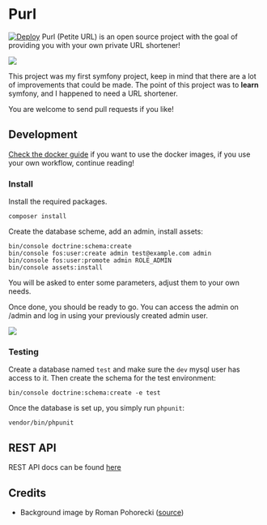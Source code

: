 Purl
====
[![Deploy](https://www.herokucdn.com/deploy/button.png)](https://heroku.com/deploy?template=https://github.com/veloxy/purl)
Purl (Petite URL) is an open source project with the goal of providing you with your own private URL shortener!

![](https://goo.gl/HstQ5n)

This project was my first symfony project, keep in mind that there are a lot of improvements that could be made. The point of this project was to **learn** symfony, and I happened to need a URL shortener.

You are welcome to send pull requests if you like!

## Development

[Check the docker guide](https://github.com/veloxy/purl/tree/master/src/AppBundle/Resources/docs/docker.md) if you want to use the docker images, if you use your own workflow, continue reading!

### Install

Install the required packages.

```
composer install
```

Create the database scheme, add an admin, install assets:

```shell
bin/console doctrine:schema:create
bin/console fos:user:create admin test@example.com admin
bin/console fos:user:promote admin ROLE_ADMIN
bin/console assets:install
```

You will be asked to enter some parameters, adjust them to your own needs.

Once done, you should be ready to go. You can access the admin on /admin and log in using your previously created admin user.

![](https://goo.gl/uhNULT)

### Testing


Create a database named `test` and make sure the `dev` mysql user has access to it. Then create the schema for the test environment:

```shell
bin/console doctrine:schema:create -e test
```

Once the database is set up, you simply run `phpunit`:

```shell
vendor/bin/phpunit
```

## REST API

REST API docs can be found [here](http://docs.purl.apiary.io/#)

## Credits

- Background image by Roman Pohorecki ([source](https://www.pexels.com/photo/mountains-landscape-winter-snow-15382/))
